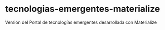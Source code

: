 # tecnologias-emergentes-materialize
Versión del Portal de tecnologías emergentes desarrollada con Materialize

